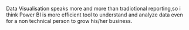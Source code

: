 Data Visualisation speaks more and more than tradiotional reporting,so i think Power BI is more efficient tool to understand and analyze data even for a non technical person to grow his/her business.
